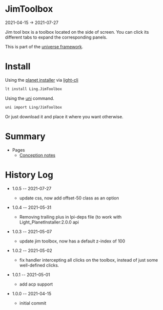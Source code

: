 JimToolbox
===========
2021-04-15 -> 2021-07-27



Jim tool box is a toolbox located on the side of screen. You can click its different tabs to expand the corresponding panels.


This is part of the [universe framework](https://github.com/karayabin/universe-snapshot).


Install
==========

Using the [planet installer](https://github.com/lingtalfi/Light_PlanetInstaller) via [light-cli](https://github.com/lingtalfi/Light_Cli)
```bash
lt install Ling.JimToolbox
```

Using the [uni](https://github.com/lingtalfi/universe-naive-importer) command.
```bash
uni import Ling/JimToolbox
```

Or just download it and place it where you want otherwise.






Summary
===========
- Pages
    - [Conception notes](https://github.com/lingtalfi/JimToolbox/blob/master/doc/pages/conception-notes.md)






History Log
=============

- 1.0.5 -- 2021-07-27

    - update css, now add offset-50 class as an option
  
- 1.0.4 -- 2021-05-31

    - Removing trailing plus in lpi-deps file (to work with Light_PlanetInstaller:2.0.0 api

- 1.0.3 -- 2021-05-07

    - update jim toolbox, now has a default z-index of 100
  
- 1.0.2 -- 2021-05-02

    - fix handler intercepting all clicks on the toolbox, instead of just some well-defined clicks.

- 1.0.1 -- 2021-05-01

    - add acp support
  
- 1.0.0 -- 2021-04-15

    - initial commit